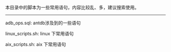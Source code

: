 本目录中的脚本为一些常用语句，内容比较乱、多，建议搜索使用。

------
adb_ops.sql: antdb涉及到的一些语句

linux_scripts.sh: linux 下常用语句

aix_scripts.sh: aix 下常用语句




